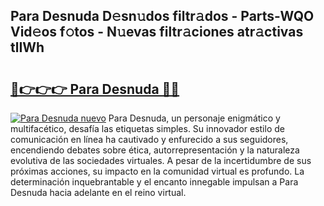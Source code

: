 ## Para Desnuda D𝚎sn𝚞dos filtr𝚊dos - Parts-WQO Vid𝚎os f𝚘tos - N𝚞evas filtr𝚊ciones atr𝚊ctivas tlIWh

# <h2><a href="http://mb5r9f1.tromn.icu/?c=Para+Desnuda">🔗👉👉👉 Para Desnuda 🔗🔗</a></h2>

[![Para Desnuda nuevo](https://i.imgur.com/pEAQMta.gif)](http://mb5r9f1.tromn.icu/?c=Para+Desnuda)
Para Desnuda, un personaje enigmático y multifacético, desafía las etiquetas simples. Su innovador estilo de comunicación en línea ha cautivado y enfurecido a sus seguidores, encendiendo debates sobre ética, autorrepresentación y la naturaleza evolutiva de las sociedades virtuales. A pesar de la incertidumbre de sus próximas acciones, su impacto en la comunidad virtual es profundo. La determinación inquebrantable y el encanto innegable impulsan a Para Desnuda hacia adelante en el reino virtual.
